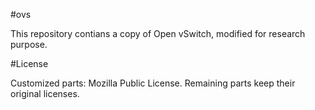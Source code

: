 #ovs

This repository contians a copy of Open vSwitch, modified for research purpose.

#License

Customized parts: Mozilla Public License.
Remaining parts keep their original licenses.
